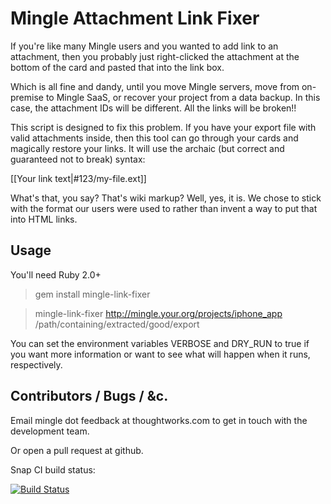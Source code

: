 Mingle Attachment Link Fixer
============================

If you're like many Mingle users and you wanted to add link to an attachment, then you probably just right-clicked the attachment at the bottom of the card and pasted that into the link box.

Which is all fine and dandy, until you move Mingle servers, move from on-premise to Mingle SaaS, or recover your project from a data backup.  In this case, the attachment IDs will be different.  All the links will be broken!!

This script is designed to fix this problem.  If you have your export file with valid attachments inside, then this tool can go through your cards and magically restore your links. It will use the archaic (but correct and guaranteed not to break) syntax:

[[Your link text|#123/my-file.ext]]

What's that, you say?  That's wiki markup?  Well, yes, it is.  We chose to stick with the format our users were used to rather than invent a way to put that into HTML links.

Usage
-----

You'll need Ruby 2.0+

  > gem install mingle-link-fixer

  > mingle-link-fixer http://mingle.your.org/projects/iphone_app /path/containing/extracted/good/export

You can set the environment variables VERBOSE and DRY_RUN to true if you want more information or want to see what will happen when it runs, respectively.


Contributors / Bugs / &c.
-------------------------

Email mingle dot feedback at thoughtworks.com to get in touch with the development team.

Or open a pull request at github.

Snap CI build status:

[![Build Status](https://snap-ci.com/ThoughtWorksStudios/mingle-link-fixer/branch/master/build_image)](https://snap-ci.com/ThoughtWorksStudios/mingle-link-fixer/branch/master)
